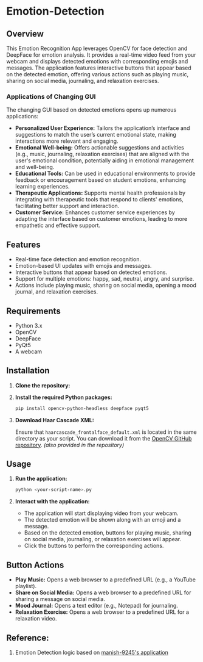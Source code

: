 # Emotion-Detection

## Overview

This Emotion Recognition App leverages OpenCV for face detection and DeepFace for emotion analysis. It provides a real-time video feed from your webcam and displays detected emotions with corresponding emojis and messages. The application features interactive buttons that appear based on the detected emotion, offering various actions such as playing music, sharing on social media, journaling, and relaxation exercises. 

### Applications of Changing GUI

The changing GUI based on detected emotions opens up numerous applications:

- **Personalized User Experience:** Tailors the application’s interface and suggestions to match the user’s current emotional state, making interactions more relevant and engaging.
- **Emotional Well-being:** Offers actionable suggestions and activities (e.g., music, journaling, relaxation exercises) that are aligned with the user's emotional condition, potentially aiding in emotional management and well-being.
- **Educational Tools:** Can be used in educational environments to provide feedback or encouragement based on student emotions, enhancing learning experiences.
- **Therapeutic Applications:** Supports mental health professionals by integrating with therapeutic tools that respond to clients' emotions, facilitating better support and interaction.
- **Customer Service:** Enhances customer service experiences by adapting the interface based on customer emotions, leading to more empathetic and effective support.

## Features

- Real-time face detection and emotion recognition.
- Emotion-based UI updates with emojis and messages.
- Interactive buttons that appear based on detected emotions.
- Support for multiple emotions: happy, sad, neutral, angry, and surprise.
- Actions include playing music, sharing on social media, opening a mood journal, and relaxation exercises.

## Requirements

- Python 3.x
- OpenCV
- DeepFace
- PyQt5
- A webcam

## Installation

1. **Clone the repository:**

2. **Install the required Python packages:**

    ```bash
    pip install opencv-python-headless deepface pyqt5
    ```

3. **Download Haar Cascade XML:**

    Ensure that `haarcascade_frontalface_default.xml` is located in the same directory as your script. You can download it from the [OpenCV GitHub repository](https://github.com/opencv/opencv/blob/master/data/haarcascades/haarcascade_frontalface_default.xml). _(also provided in the repository)_

## Usage

1. **Run the application:**

    ```bash
    python <your-script-name>.py
    ```

2. **Interact with the application:**

    - The application will start displaying video from your webcam.
    - The detected emotion will be shown along with an emoji and a message.
    - Based on the detected emotion, buttons for playing music, sharing on social media, journaling, or relaxation exercises will appear.
    - Click the buttons to perform the corresponding actions.

## Button Actions

- **Play Music:** Opens a web browser to a predefined URL (e.g., a YouTube playlist).
- **Share on Social Media:** Opens a web browser to a predefined URL for sharing a message on social media.
- **Mood Journal:** Opens a text editor (e.g., Notepad) for journaling.
- **Relaxation Exercise:** Opens a web browser to a predefined URL for a relaxation video.

## Reference: 
1. Emotion Detection logic based on [manish-9245's application](https://github.com/manish-9245/Facial-Emotion-Recognition-using-OpenCV-and-Deepface/blob/main/emotion.py)
